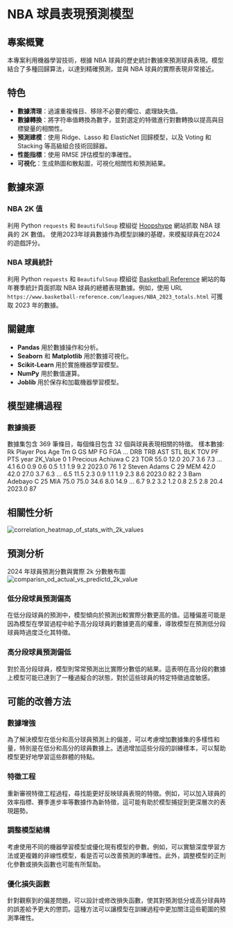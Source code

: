 # NBA 球員表現預測模型

## 專案概覽

本專案利用機器學習技術，根據 NBA 球員的歷史統計數據來預測球員表現。模型結合了多種回歸算法，以達到精確預測，並與 NBA 球員的實際表現非常接近。

## 特色

- **數據清理**：過濾重複條目、移除不必要的欄位、處理缺失值。
- **數據轉換**：將字符串值轉換為數字，並對選定的特徵進行對數轉換以提高與目標變量的相關性。
- **預測建模**：使用 Ridge、Lasso 和 ElasticNet 回歸模型，以及 Voting 和 Stacking 等高級組合技術回歸器。
- **性能指標**：使用 RMSE 評估模型的準確性。
- **可視化**：生成熱圖和散點圖，可視化相關性和預測結果。

## 數據來源
### NBA 2K 值
利用 Python `requests` 和 `BeautifulSoup` 模組從 [Hoopshype](https://hoopshype.com/nba2k/) 網站抓取 NBA 球員的 2K 數值。
使用2023年球員數據作為模型訓練的基礎，來模擬球員在2024的遊戲評分。

### NBA 球員統計
利用 Python `requests` 和 `BeautifulSoup` 模組從 [Basketball Reference](https://www.basketball-reference.com/) 網站的每年賽季統計頁面抓取 NBA 球員的總體表現數據。例如，使用 URL `https://www.basketball-reference.com/leagues/NBA_2023_totals.html` 可獲取 2023 年的數據。

## 關鍵庫

- **Pandas** 用於數據操作和分析。
- **Seaborn** 和 **Matplotlib** 用於數據可視化。
- **Scikit-Learn** 用於實施機器學習模型。
- **NumPy** 用於數值運算。
- **Joblib** 用於保存和加載機器學習模型。

## 模型建構過程

### 數據摘要
數據集包含 369 筆條目，每個條目包含 32 個與球員表現相關的特徵。
樣本數據:
      Rk                    Player Pos Age   Tm     G    GS    MP   FG   FGA  ...  DRB   TRB   AST  STL  BLK  TOV   PF   PTS    year  2K_Value
0      1          Precious Achiuwa   C  23  TOR  55.0  12.0  20.7  3.6   7.3  ...  4.1   6.0   0.9  0.6  0.5  1.1  1.9   9.2  2023.0        76
1      2              Steven Adams   C  29  MEM  42.0  42.0  27.0  3.7   6.3  ...  6.5  11.5   2.3  0.9  1.1  1.9  2.3   8.6  2023.0        82
2      3               Bam Adebayo   C  25  MIA  75.0  75.0  34.6  8.0  14.9  ...  6.7   9.2   3.2  1.2  0.8  2.5  2.8  20.4  2023.0        87

## 相關性分析
![correlation_heatmap_of_stats_with_2k_values](https://github.com/nw7551762/2k-value-predict/assets/118497430/b4262d8d-f3c0-4457-9217-c0f2a960f557)







## 預測分析
2024 年球員預測分數與實際 2k 分數散布圖
![comparisn_od_actual_vs_predictd_2k_value](https://github.com/nw7551762/2k-value-predict/assets/118497430/3617d4ff-0659-415f-9c07-2f63bebd0c0c)

### 低分段球員預測偏高
在低分段球員的預測中，模型傾向於預測出較實際分數更高的值。這種偏差可能是因為模型在學習過程中給予高分段球員的數據更高的權重，導致模型在預測低分段球員時過度泛化其特徵。
### 高分段球員預測偏低
對於高分段球員，模型則常常預測出比實際分數低的結果。這表明在高分段的數據上模型可能已達到了一種過擬合的狀態，對於這些球員的特定特徵過度敏感。


## 可能的改善方法
### 數據增強
為了解決模型在低分和高分球員預測上的偏差，可以考慮增加數據集的多樣性和量，特別是在低分和高分的球員數據上。透過增加這些分段的訓練樣本，可以幫助模型更好地學習這些群體的特點。
### 特徵工程
重新審視特徵工程過程，尋找能更好反映球員表現的特徵。例如，可以加入球員的效率指標、賽季進步率等數據作為新特徵，這可能有助於模型捕捉到更深層次的表現趨勢。
### 調整模型結構
考慮使用不同的機器學習模型或優化現有模型的參數。例如，可以實驗深度學習方法或更複雜的非線性模型，看是否可以改善預測的準確性。此外，調整模型的正則化參數或損失函數也可能有所幫助。
### 優化損失函數
針對觀察到的偏差問題，可以設計或修改損失函數，使其對預測低分或高分球員時的誤差給予更大的懲罰。這種方法可以讓模型在訓練過程中更加關注這些範圍的預測準確性。

